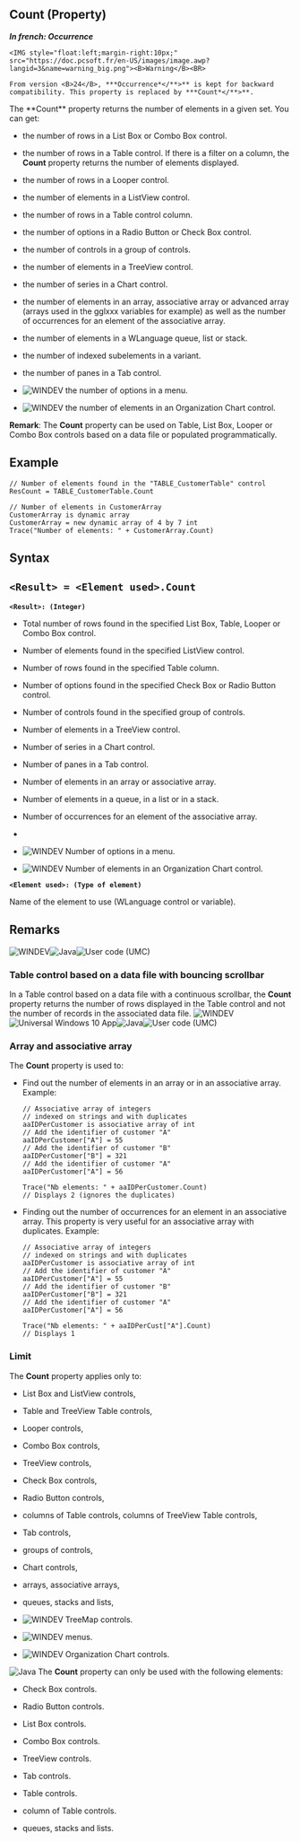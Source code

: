 


## Count (Property)

***In french: Occurrence***
	

<DIV class="specObsolete">
	<IMG style="float:left;margin-right:10px;" src="https://doc.pcsoft.fr/en-US/images/image.awp?langid=3&name=warning_big.png"><B>Warning</B><BR>
	From version <B>24</B>, ***Occurrence*</**>** is kept for backward compatibility. This property is replaced by ***Count*</**>**.
</DIV><a name="XUse"></a>
<a name="Use"></a>
<a name="description"></a>
The **Count** property returns the number of elements in a given set. You can get:

- the number of rows in a List Box or Combo Box control.

- the number of rows in a Table control. If there is a filter on a column, the **Count** property returns the number of elements displayed. 

- the number of rows in a Looper control.

- the number of elements in a ListView control.

- the number of rows in a Table control column.

- the number of options in a Radio Button or Check Box control.

- the number of controls in a group of controls.

- the number of elements in a TreeView control.

- the number of series in a Chart control.

- the number of elements in an array, associative array or advanced array (arrays used in the gglxxx variables for example) as well as the number of occurrences for an element of the associative array.

- the number of elements in a WLanguage queue, list or stack. 

- the number of indexed subelements in a variant.

- the number of panes in a Tab control.

- ![WINDEV](https://doc.pcsoft.fr/ext/images/us/WD.png) the number of options in a menu.

- ![WINDEV](https://doc.pcsoft.fr/ext/images/us/WD.png) the number of elements in an Organization Chart control.




**Remark**: The **Count** property can be used on Table, List Box, Looper or Combo Box controls based on a data file or populated programmatically.


<a name="Example1"></a>
<a name="sample_code"></a>

## Example


```wl
// Number of elements found in the "TABLE_CustomerTable" control
ResCount = TABLE_CustomerTable.Count
```
<a name="Example2"></a>

```wl
// Number of elements in CustomerArray
CustomerArray is dynamic array
CustomerArray = new dynamic array of 4 by 7 int
Trace("Number of elements: " + CustomerArray.Count)
```

<a name="XSYNTAX"></a>
<a name="SYNTAX1"></a>

## Syntax

`<Result> = <Element used>.Count`
---

**`<Result>: (Integer)`**



- Total number of rows found in the specified List Box, Table, Looper or Combo Box control.
	

- Number of elements found in the specified ListView control.

- Number of rows found in the specified Table column.

- Number of options found in the specified Check Box or Radio Button control.

- Number of controls found in the specified group of controls.

- Number of elements in a TreeView control.

- Number of series in a Chart control.

- Number of panes in a Tab control.

- Number of elements in an array or associative array.
	

- Number of elements in a queue, in a list or in a stack.

- Number of occurrences for an element of the associative array.
	

- 
	

- ![WINDEV](https://doc.pcsoft.fr/ext/images/us/WD.png) Number of options in a menu.

- ![WINDEV](https://doc.pcsoft.fr/ext/images/us/WD.png) Number of elements in an Organization Chart control.




**`<Element used>: (Type of element)`**

Name of the element to use (WLanguage control or variable).  



<a name="NOTE0"></a>
<a name="NOTE0_1"></a>

## Remarks
![WINDEV](https://doc.pcsoft.fr/ext/images/us/WD.png)![Java](https://doc.pcsoft.fr/ext/images/us/JAVA.png)![User code (UMC)](https://doc.pcsoft.fr/ext/images/us/MCU.png) 

### Table control based on a data file with bouncing scrollbar
<a name="table_control_based_data_file_with_bouncing_scrollbar_ELTPARAGRAPHE000170"></a>

In a Table control based on a data file with a continuous scrollbar, the **Count** property returns the number of rows displayed in the Table control and not the number of records in the associated data file.
<a name="NOTE0_2"></a>
![WINDEV](https://doc.pcsoft.fr/ext/images/us/WD.png)![Universal Windows 10 App](https://doc.pcsoft.fr/ext/images/us/UNIVERSALAPP.png)![Java](https://doc.pcsoft.fr/ext/images/us/JAVA.png)![User code (UMC)](https://doc.pcsoft.fr/ext/images/us/MCU.png) 

### Array and associative array
<a name="array_and_associative_array_ELTPARAGRAPHE000181"></a>

The **Count** property is used to:

- Find out the number of elements in an array or in an associative array. 
	Example:
	
	```wl
	// Associative array of integers 
	// indexed on strings and with duplicates
	aaIDPerCustomer is associative array of int
	// Add the identifier of customer "A"
	aaIDPerCustomer["A"] = 55
	// Add the identifier of customer "B"
	aaIDPerCustomer["B"] = 321
	// Add the identifier of customer "A"
	aaIDPerCustomer["A"] = 56
	
	Trace("Nb elements: " + aaIDPerCustomer.Count)
	// Displays 2 (ignores the duplicates)
	```


- Finding out the number of occurrences for an element in an associative array. This property is very useful for an associative array with duplicates. 
	Example:
	
	```wl
	// Associative array of integers 
	// indexed on strings and with duplicates
	aaIDPerCustomer is associative array of int
	// Add the identifier of customer "A"
	aaIDPerCustomer["A"] = 55
	// Add the identifier of customer "B"
	aaIDPerCustomer["B"] = 321
	// Add the identifier of customer "A"
	aaIDPerCustomer["A"] = 56
	
	Trace("Nb elements: " + aaIDPerCust["A"].Count)
	// Displays 1
	```




<a name="NOTE0_3"></a>


### Limit
<a name="limit_ELTPARAGRAPHE000201"></a>

The **Count** property applies only to:

- List Box and ListView controls,

- Table and TreeView Table controls,

- Looper controls,

- Combo Box controls,

- TreeView controls,

- Check Box controls,

- Radio Button controls,

- columns of Table controls, columns of TreeView Table controls,

- Tab controls,

- groups of controls,

- Chart controls, 

- arrays, associative arrays,

- queues, stacks and lists,

- ![WINDEV](https://doc.pcsoft.fr/ext/images/us/WD.png) TreeMap controls.

- ![WINDEV](https://doc.pcsoft.fr/ext/images/us/WD.png) menus.

- ![WINDEV](https://doc.pcsoft.fr/ext/images/us/WD.png) Organization Chart controls.




![Java](https://doc.pcsoft.fr/ext/images/us/JAVA.png) The **Count** property can only be used with the following elements:

- Check Box controls.

- Radio Button controls.

- List Box controls.

- Combo Box controls.

- TreeView controls.

- Tab controls.

- Table controls.

- column of Table controls.

- queues, stacks and lists.





